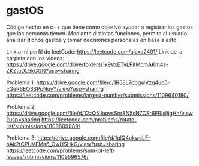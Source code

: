 # gastOS
Código hecho en c++ que tiene como objetivo ayudar a registrar los gastos que las personas tienen. Mediante distintas funciones, permite al usuario analizar dichos gastos y tomar decisiones personales en base a esto.

Link a mi perfil de leetCode: https://leetcode.com/alexa2401/
Link de la carpeta con los videos: https://drive.google.com/drive/folders/1k9VxETvLPitMcmAKm4s-ZKZtuDL5kGGN?usp=sharing

Problema 1: https://drive.google.com/file/d/1R58L7pbgwVzg4ud5-cGeR6EQ3SPpNuyY/view?usp=sharing
https://leetcode.com/problems/largest-number/submissions/1109640180/

Problema 2: https://drive.google.com/file/d/12zQ5JoovsSnr8N5sN7CSr6FRisIjigHh/view?usp=sharing
https://leetcode.com/problems/rotate-list/submissions/1109809089/

Problema 3: https://drive.google.com/file/d/1qlQ4ukwcLF-oAk2tCPUVFMa6_OwHSHkG/view?usp=sharing
https://leetcode.com/problems/sum-of-left-leaves/submissions/1109696576/


